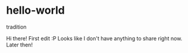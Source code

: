 # hello-world
tradition

Hi there! First edit :P
Looks like I don't have anything to share right now.
Later then!
